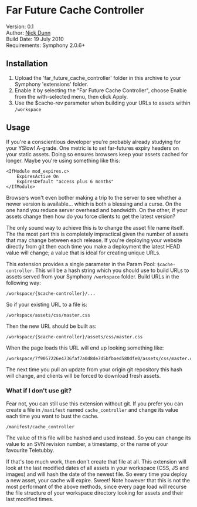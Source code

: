 # Far Future Cache Controller
 
Version: 0.1  
Author: [Nick Dunn](http://nick-dunn.co.uk)  
Build Date: 19 July 2010  
Requirements: Symphony 2.0.6+

## Installation
 
1. Upload the 'far_future_cache_controller' folder in this archive to your Symphony 'extensions' folder.
2. Enable it by selecting the "Far Future Cache Controller", choose Enable from the with-selected menu, then click Apply.
3. Use the $cache-rev parameter when building your URLs to assets within `/workspace`


## Usage

If you're a conscientious developer you're probably already studying for your YSlow! A-grade. One metric is to set far-futures expiry headers on your static assets. Doing so ensures browsers keep your assets cached for longer. Maybe you're using something like this:

	<IfModule mod_expires.c>
		ExpiresActive On
		ExpiresDefault "access plus 6 months"
	</IfModule>

Browsers won't even bother making a trip to the server to see whether a newer version is available... which is both a blessing and a curse. On the one hand you reduce server overhead and bandwidth. On the other, if your assets change then how do you force clients to get the latest version?

The only sound way to achieve this is to change the asset file name itself. The the most part this is completely impractical given the number of assets that may change between each release. If you're deploying your website directly from git then each time you make a deployment the latest HEAD value will change; a value that is ideal for creating unique URLs.

This extension provides a single parameter in the Param Pool: `$cache-controller`. This will be a hash string which you should use to build URLs to assets served from your Symphony `/workspace` folder. Build URLs in the following way:

	/workspace/{$cache-controller}/...

So if your existing URL to a file is:

	/workspace/assets/css/master.css

Then the new URL should be built as:

	/workspace/{$cache-controller}/assets/css/master.css

When the page loads this URL will end up looking something like:

	/workspace/7f9057226e4736faf7a0d8de7d5bfbaed580dfe0/assets/css/master.css

The next time you pull an update from your origin git repository this hash will change, and clients will be forced to download fresh assets.

### What if I don't use git?

Fear not, you can still use this extension without git. If you prefer you can create a file in `/manifest` named `cache_controller` and change its value each time you want to bust the cache.

	/manifest/cache_controller

The value of this file will be hashed and used instead. So you can change its value to an SVN revision number, a timestamp, or the name of your favourite Teletubby.

If that's too much work, then don't create that file at all. This extension will look at the last modified dates of all assets in your workspace (CSS, JS and images) and will hash the date of the newest file. So every time you deploy a new asset, your cache will expire. Sweet! Note however that this is not the most performant of the above methods, since every page load will recurse the file structure of your workspace directory looking for assets and their last modified times.